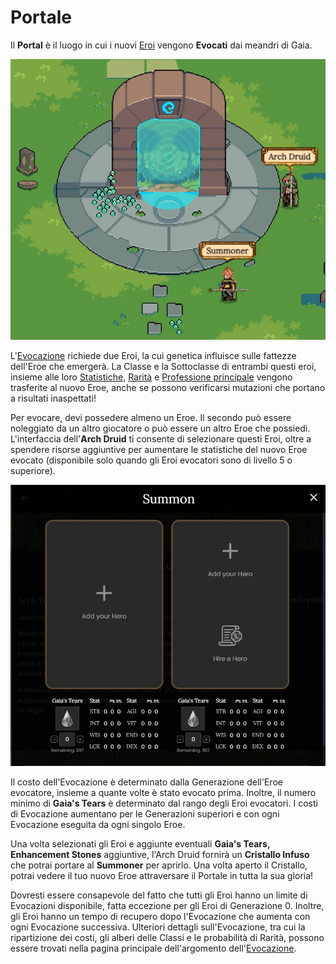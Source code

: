 # Portale

Il **Portal** è il luogo in cui i nuovi [Eroi](../../learn/gameplay/heroes/) vengono **Evocati** dai meandri di Gaia.

![The Summoning Portal](../../.gitbook/assets/Capture.JPG)

L'[Evocazione](../../learn/gameplay/heroes/summoning.md) richiede due Eroi, la cui genetica influisce sulle fattezze dell'Eroe che emergerà. La Classe e la Sottoclasse di entrambi questi eroi, insieme alle loro [Statistiche](../../learn/gameplay/heroes/stats.md), [Rarità](../../learn/gameplay/heroes/rarity.md) e [Professione principale](../../learn/gameplay/professions/) vengono trasferite al nuovo Eroe, anche se possono verificarsi mutazioni che portano a risultati inaspettati!

Per evocare, devi possedere almeno un Eroe. Il secondo può essere noleggiato da un altro giocatore o può essere un altro Eroe che possiedi. L'interfaccia dell'**Arch Druid** ti consente di selezionare questi Eroi, oltre a spendere risorse aggiuntive per aumentare le statistiche del nuovo Eroe evocato (disponibile solo quando gli Eroi evocatori sono di livello 5 o superiore).

![Summoning Menu](../../.gitbook/assets/SummonMenu.JPG)

Il costo dell'Evocazione è determinato dalla Generazione dell'Eroe evocatore, insieme a quante volte è stato evocato prima. Inoltre, il numero minimo di **Gaia's Tears** è determinato dal rango degli Eroi evocatori. I costi di Evocazione aumentano per le Generazioni superiori e con ogni Evocazione eseguita da ogni singolo Eroe.

Una volta selezionati gli Eroi e aggiunte eventuali **Gaia's Tears, Enhancement Stones** aggiuntive, l'Arch Druid fornirà un **Cristallo Infuso** che potrai portare al **Summoner** per aprirlo. Una volta aperto il Cristallo, potrai vedere il tuo nuovo Eroe attraversare il Portale in tutta la sua gloria!

Dovresti essere consapevole del fatto che tutti gli Eroi hanno un limite di Evocazioni disponibile, fatta eccezione per gli Eroi di Generazione 0. Inoltre, gli Eroi hanno un tempo di recupero dopo l'Evocazione che aumenta con ogni Evocazione successiva. Ulteriori dettagli sull'Evocazione, tra cui la ripartizione dei costi, gli alberi delle Classi e le probabilità di Rarità, possono essere trovati nella pagina principale dell'argomento dell'[Evocazione](../../learn/gameplay/heroes/summoning.md).
